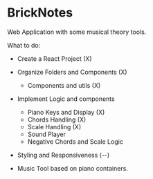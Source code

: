# BrickNotes
Web Application with some musical theory tools.

What to do:
- Create a React Project (X)
- Organize Folders and Components (X)
    - Components and utils (X)
- Implement Logic and components
    - Piano Keys and Display (X)
    - Chords Handling (X)
    - Scale Handling (X)
    - Sound Player
    - Negative Chords and Scale Logic 
- Styling and Responsiveness (--)

- Music Tool based on piano containers.
